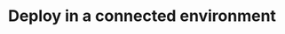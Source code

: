 ---
title: Deploy in a connected environment
description:
weight: 20
url: /nginx-instance-manager/deploy/
cascade:
  banner:
    enabled: true
    type: deprecation
    md: _banners/upgrade-r33.md
---